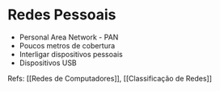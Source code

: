 # Redes Pessoais

- Personal Area Network - PAN
- Poucos metros de cobertura
- Interligar dispositivos pessoais
- Dispositivos USB

Refs: [[Redes de Computadores]], [[Classificação de Redes]]